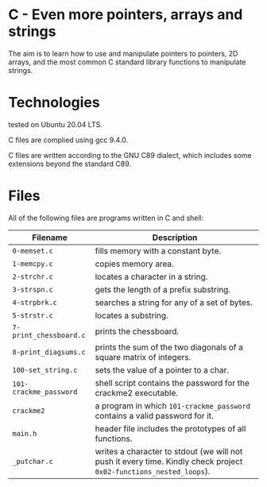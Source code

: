 # C - Even more pointers, arrays and strings

The aim is to learn how to use and manipulate pointers to pointers, 2D arrays, and the most common C standard library functions to manipulate strings.

# Technologies

tested on Ubuntu 20.04 LTS.

C files are complied using gcc 9.4.0.

C files are written according to the GNU C89 dialect, which includes some extensions beyond the standard C89.

# Files

All of the following files are programs written in C and shell:

| Filename               | Description
| ---------------------- | -------------------------------------------------------------------------------------------------------- 
| `0-memset.c`           | fills memory with a constant byte.
| `1-memcpy.c`           | copies memory area.
| `2-strchr.c`           | locates a character in a string.
| `3-strspn.c`           | gets the length of a prefix substring.
| `4-strpbrk.c`          | searches a string for any of a set of bytes.
| `5-strstr.c`           | locates a substring.
| `7-print_chessboard.c` | prints the chessboard.
| `8-print_diagsums.c`   | prints the sum of the two diagonals of a square matrix of integers.
| `100-set_string.c`     | sets the value of a pointer to a char.
| `101-crackme_password` | shell script contains the password for the crackme2 executable.
| `crackme2`             | a program in which `101-crackme_password` contains a valid password for it.
| `main.h`               | header file includes the prototypes of all functions.
| `_putchar.c`           | writes a character to stdout (we will not push it every time. Kindly check project `0x02-functions_nested_loops`).
